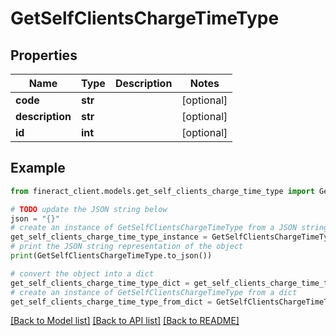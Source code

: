 # GetSelfClientsChargeTimeType


## Properties

Name | Type | Description | Notes
------------ | ------------- | ------------- | -------------
**code** | **str** |  | [optional] 
**description** | **str** |  | [optional] 
**id** | **int** |  | [optional] 

## Example

```python
from fineract_client.models.get_self_clients_charge_time_type import GetSelfClientsChargeTimeType

# TODO update the JSON string below
json = "{}"
# create an instance of GetSelfClientsChargeTimeType from a JSON string
get_self_clients_charge_time_type_instance = GetSelfClientsChargeTimeType.from_json(json)
# print the JSON string representation of the object
print(GetSelfClientsChargeTimeType.to_json())

# convert the object into a dict
get_self_clients_charge_time_type_dict = get_self_clients_charge_time_type_instance.to_dict()
# create an instance of GetSelfClientsChargeTimeType from a dict
get_self_clients_charge_time_type_from_dict = GetSelfClientsChargeTimeType.from_dict(get_self_clients_charge_time_type_dict)
```
[[Back to Model list]](../README.md#documentation-for-models) [[Back to API list]](../README.md#documentation-for-api-endpoints) [[Back to README]](../README.md)


